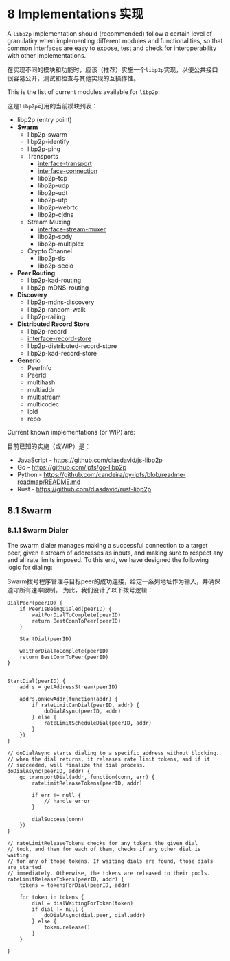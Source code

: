 8 Implementations 实现
=================

A `libp2p` implementation should (recommended) follow a certain level of granulatiry when implementing different modules and functionalities, so that common interfaces are easy to expose, test and check for interoperability with other implementations.

在实现不同的模块和功能时，应该（推荐）实施一个`libp2p`实现，以便公共接口很容易公开，测试和检查与其他实现的互操作性。

This is the list of current modules available for `libp2p`:

这是`libp2p`可用的当前模块列表：

  - libp2p (entry point)
  - **Swarm**
      - libp2p-swarm
      - libp2p-identify
      - libp2p-ping
      - Transports
          - [interface-transport](https://github.com/diasdavid/interface-transport)
          - [interface-connection](https://github.com/diasdavid/interface-connection)
          - libp2p-tcp
          - libp2p-udp
          - libp2p-udt
          - libp2p-utp
          - libp2p-webrtc
          - libp2p-cjdns
      - Stream Muxing
          - [interface-stream-muxer](https://github.com/diasdavid/interface-stream-muxer)
          - libp2p-spdy
          - libp2p-multiplex
      - Crypto Channel
          - libp2p-tls
          - libp2p-secio
  - **Peer Routing**
      - libp2p-kad-routing
      - libp2p-mDNS-routing
  - **Discovery**
      - libp2p-mdns-discovery
      - libp2p-random-walk
      - libp2p-railing
  - **Distributed Record Store**
      - libp2p-record
      - [interface-record-store](https://github.com/diasdavid/interface-record-store)
      - libp2p-distributed-record-store
      - libp2p-kad-record-store
  - **Generic**
      - PeerInfo
      - PeerId
      - multihash
      - multiaddr
      - multistream
      - multicodec
      - ipld
      - repo

Current known implementations (or WIP) are:

目前已知的实施（或WIP）是：

  - JavaScript - <https://github.com/diasdavid/js-libp2p>
  - Go - <https://github.com/ipfs/go-libp2p>
  - Python - <https://github.com/candeira/py-ipfs/blob/readme-roadmap/README.md>
  - Rust - <https://github.com/diasdavid/rust-libp2p>

## 8.1 Swarm

### 8.1.1 Swarm Dialer

The swarm dialer manages making a successful connection to a target peer, given a stream of addresses as inputs, and making sure to respect any and all rate limits imposed. To this end, we have designed the following logic for dialing:

Swarm拨号程序管理与目标peer的成功连接，给定一系列地址作为输入，并确保遵守所有速率限制。 为此，我们设计了以下拨号逻辑：

```
DialPeer(peerID) {
	if PeerIsBeingDialed(peerID) {
		waitForDialToComplete(peerID)
		return BestConnToPeer(peerID)
	}
	
	StartDial(peerID)

	waitForDialToComplete(peerID)
	return BestConnToPeer(peerID)
}

	
StartDial(peerID) {
	addrs = getAddressStream(peerID)

	addrs.onNewAddr(function(addr) {
		if rateLimitCanDial(peerID, addr) {
			doDialAsync(peerID, addr)
		} else {
			rateLimitScheduleDial(peerID, addr)
		}
	})
}

// doDialAsync starts dialing to a specific address without blocking.
// when the dial returns, it releases rate limit tokens, and if it
// succeeded, will finalize the dial process.
doDialAsync(peerID, addr) {
	go transportDial(addr, function(conn, err) {
		rateLimitReleaseTokens(peerID, addr)

		if err != null {
			// handle error
		}

		dialSuccess(conn)
	})
}

// rateLimitReleaseTokens checks for any tokens the given dial
// took, and then for each of them, checks if any other dial is waiting
// for any of those tokens. If waiting dials are found, those dials are started
// immediately. Otherwise, the tokens are released to their pools.
rateLimitReleaseTokens(peerID, addr) {
	tokens = tokensForDial(peerID, addr)

	for token in tokens {
		dial = dialWaitingForToken(token)
		if dial != null {
			doDialAsync(dial.peer, dial.addr)
		} else {
			token.release()
		}
	}
	
}
```
